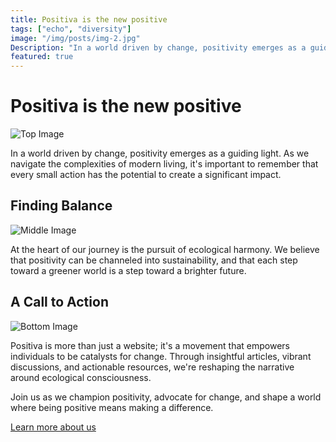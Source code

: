 ```yaml
---
title: Positiva is the new positive
tags: ["echo", "diversity"]
image: "/img/posts/img-2.jpg"
Description: "In a world driven by change, positivity emerges as a guiding light. As we navigate the complexities of modern living, it's important to remember that every small action has the potential to create a significant impact."
featured: true
---
```


# Positiva is the new positive

![Top Image](https://api.example.com/images/top_image)

In a world driven by change, positivity emerges as a guiding light. As we navigate the complexities of modern living, it's important to remember that every small action has the potential to create a significant impact.

## Finding Balance

![Middle Image](https://api.example.com/images/mid_image)

At the heart of our journey is the pursuit of ecological harmony. We believe that positivity can be channeled into sustainability, and that each step toward a greener world is a step toward a brighter future.

## A Call to Action

![Bottom Image](https://api.example.com/images/bottom_image)

Positiva is more than just a website; it's a movement that empowers individuals to be catalysts for change. Through insightful articles, vibrant discussions, and actionable resources, we're reshaping the narrative around ecological consciousness.

Join us as we champion positivity, advocate for change, and shape a world where being positive means making a difference.

[Learn more about us](https://www.callpositiva.com)
